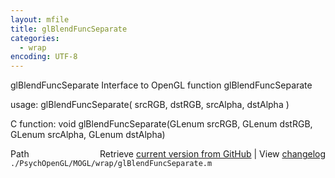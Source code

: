 ```yaml
---
layout: mfile
title: glBlendFuncSeparate
categories:
  - wrap
encoding: UTF-8
---
```


glBlendFuncSeparate  Interface to OpenGL function glBlendFuncSeparate

usage:  glBlendFuncSeparate\( srcRGB, dstRGB, srcAlpha, dstAlpha \)

C function:  void glBlendFuncSeparate\(GLenum srcRGB, GLenum dstRGB, GLenum srcAlpha, GLenum dstAlpha\)


<div class="code_header" style="text-align:right;">
  <span style="float:left;">Path&nbsp;&nbsp;</span> <span class="counter">Retrieve <a href=
  "https://raw.github.com/Psychtoolbox-3/Psychtoolbox-3/beta/./PsychOpenGL/MOGL/wrap/glBlendFuncSeparate.m">current version from GitHub</a> | View <a href=
  "https://github.com/Psychtoolbox-3/Psychtoolbox-3/commits/beta/./PsychOpenGL/MOGL/wrap/glBlendFuncSeparate.m">changelog</a></span>
</div>
<div class="code">
  <code>./PsychOpenGL/MOGL/wrap/glBlendFuncSeparate.m</code>
</div>
